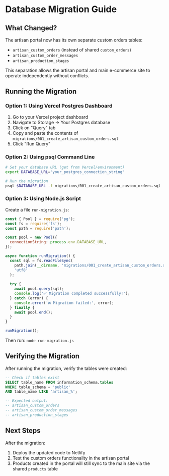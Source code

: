 # Database Migration Guide

## What Changed?

The artisan portal now has its own separate custom orders tables:
- `artisan_custom_orders` (instead of shared `custom_orders`)
- `artisan_custom_order_messages`
- `artisan_production_stages`

This separation allows the artisan portal and main e-commerce site to operate independently without conflicts.

## Running the Migration

### Option 1: Using Vercel Postgres Dashboard
1. Go to your Vercel project dashboard
2. Navigate to Storage → Your Postgres database
3. Click on "Query" tab
4. Copy and paste the contents of `migrations/001_create_artisan_custom_orders.sql`
5. Click "Run Query"

### Option 2: Using psql Command Line
```bash
# Set your database URL (get from Vercel/environment)
export DATABASE_URL="your_postgres_connection_string"

# Run the migration
psql $DATABASE_URL -f migrations/001_create_artisan_custom_orders.sql
```

### Option 3: Using Node.js Script
Create a file `run-migration.js`:
```javascript
const { Pool } = require('pg');
const fs = require('fs');
const path = require('path');

const pool = new Pool({
  connectionString: process.env.DATABASE_URL,
});

async function runMigration() {
  const sql = fs.readFileSync(
    path.join(__dirname, 'migrations/001_create_artisan_custom_orders.sql'),
    'utf8'
  );
  
  try {
    await pool.query(sql);
    console.log('✅ Migration completed successfully!');
  } catch (error) {
    console.error('❌ Migration failed:', error);
  } finally {
    await pool.end();
  }
}

runMigration();
```

Then run: `node run-migration.js`

## Verifying the Migration

After running the migration, verify the tables were created:

```sql
-- Check if tables exist
SELECT table_name FROM information_schema.tables 
WHERE table_schema = 'public' 
AND table_name LIKE 'artisan_%';

-- Expected output:
-- artisan_custom_orders
-- artisan_custom_order_messages
-- artisan_production_stages
```

## Next Steps

After the migration:
1. Deploy the updated code to Netlify
2. Test the custom orders functionality in the artisan portal
3. Products created in the portal will still sync to the main site via the shared `products` table
